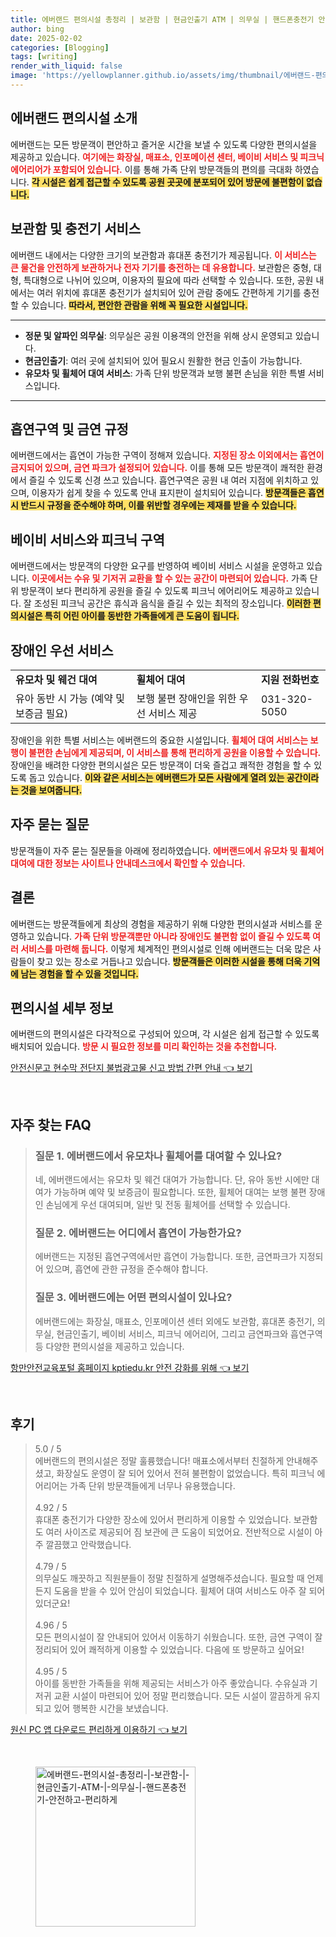 ```yaml
---
title: 에버랜드 편의시설 총정리 | 보관함 | 현금인출기 ATM | 의무실 | 핸드폰충전기 안전하고 편리하게
author: bing
date: 2025-02-02
categories: [Blogging]
tags: [writing]
render_with_liquid: false
image: 'https://yellowplanner.github.io/assets/img/thumbnail/에버랜드-편의시설-총정리-|-보관함-|-현금인출기-ATM-|-의무실-|-핸드폰충전기-안전하고-편리하게.webp'
---
```



<h2 id='에버랜드 편의시설 소개'>에버랜드 편의시설 소개</h2>

<p>에버랜드는 모든 방문객이 편안하고 즐거운 시간을 보낼 수 있도록 다양한 편의시설을 제공하고 있습니다. <b><span style="color: #ee2323;">여기에는 화장실, 매표소, 인포메이션 센터, 베이비 서비스 및 피크닉 에어리어가 포함되어 있습니다.</span></b> 이를 통해 가족 단위 방문객들의 편의를 극대화 하였습니다. <b><span style="background-color: #ffe066;">각 시설은 쉽게 접근할 수 있도록 공원 곳곳에 분포되어 있어 방문에 불편함이 없습니다.</span></b> </p>

<h2 id='보관함 및 충전기 서비스'>보관함 및 충전기 서비스</h2>

<p>에버랜드 내에서는 다양한 크기의 보관함과 휴대폰 충전기가 제공됩니다. <b><span style="color: #ee2323;">이 서비스는 큰 물건을 안전하게 보관하거나 전자 기기를 충전하는 데 유용합니다.</span></b> 보관함은 중형, 대형, 특대형으로 나뉘어 있으며, 이용자의 필요에 따라 선택할 수 있습니다. 또한, 공원 내에서는 여러 위치에 휴대폰 충전기가 설치되어 있어 관람 중에도 간편하게 기기를 충전할 수 있습니다. <b><span style="background-color: #ffe066;">따라서, 편안한 관람을 위해 꼭 필요한 시설입니다.</span></b></p>

<hr />

<ul>
    <li><b>정문 및 알파인 의무실</b>: 의무실은 공원 이용객의 안전을 위해 상시 운영되고 있습니다.</li>
    <li><b>현금인출기</b>: 여러 곳에 설치되어 있어 필요시 원활한 현금 인출이 가능합니다.</li>
    <li><b>유모차 및 휠체어 대여 서비스</b>: 가족 단위 방문객과 보행 불편 손님을 위한 특별 서비스입니다.</li>
</ul>

<hr />

<h2 id='흡연구역 및 금연 규정'>흡연구역 및 금연 규정</h2>

<p>에버랜드에서는 흡연이 가능한 구역이 정해져 있습니다. <b><span style="color: #ee2323;">지정된 장소 이외에서는 흡연이 금지되어 있으며, 금연 파크가 설정되어 있습니다.</span></b> 이를 통해 모든 방문객이 쾌적한 환경에서 즐길 수 있도록 신경 쓰고 있습니다. 흡연구역은 공원 내 여러 지점에 위치하고 있으며, 이용자가 쉽게 찾을 수 있도록 안내 표지판이 설치되어 있습니다. <b><span style="background-color: #ffe066;">방문객들은 흡연 시 반드시 규정을 준수해야 하며, 이를 위반할 경우에는 제재를 받을 수 있습니다.</span></b></p>

<h2 id='베이비 서비스와 피크닉 구역'>베이비 서비스와 피크닉 구역</h2>

<p>에버랜드에서는 방문객의 다양한 요구를 반영하여 베이비 서비스 시설을 운영하고 있습니다. <b><span style="color: #ee2323;">이곳에서는 수유 및 기저귀 교환을 할 수 있는 공간이 마련되어 있습니다.</span></b> 가족 단위 방문객이 보다 편리하게 공원을 즐길 수 있도록 피크닉 에어리어도 제공하고 있습니다. 잘 조성된 피크닉 공간은 휴식과 음식을 즐길 수 있는 최적의 장소입니다. <b><span style="background-color: #ffe066;">이러한 편의시설은 특히 어린 아이를 동반한 가족들에게 큰 도움이 됩니다.</span></b></p>

<h2 id='장애인 우선 서비스'>장애인 우선 서비스</h2>

<table>
    <tr>
        <td><b>유모차 및 웨건 대여</b></td>
        <td><b>휠체어 대여</b></td>
        <td><b>지원 전화번호</b></td>
    </tr>
    <tr>
        <td>유아 동반 시 가능 (예약 및 보증금 필요)</td>
        <td>보행 불편 장애인을 위한 우선 서비스 제공</td>
        <td>031-320-5050</td>
    </tr>
</table>

<p>장애인을 위한 특별 서비스는 에버랜드의 중요한 시설입니다. <b><span style="color: #ee2323;">휠체어 대여 서비스는 보행이 불편한 손님에게 제공되며, 이 서비스를 통해 편리하게 공원을 이용할 수 있습니다.</span></b> 장애인을 배려한 다양한 편의시설은 모든 방문객이 더욱 즐겁고 쾌적한 경험을 할 수 있도록 돕고 있습니다. <b><span style="background-color: #ffe066;">이와 같은 서비스는 에버랜드가 모든 사람에게 열려 있는 공간이라는 것을 보여줍니다.</span></b></p>

<h2 id='자주 묻는 질문'>자주 묻는 질문</h2>

<p>방문객들이 자주 묻는 질문들을 아래에 정리하였습니다. <b><span style="color: #ee2323;">에버랜드에서 유모차 및 휠체어 대여에 대한 정보는 사이트나 안내데스크에서 확인할 수 있습니다.</span></b></p>

<h2 id='결론'>결론</h2>

<p>에버랜드는 방문객들에게 최상의 경험을 제공하기 위해 다양한 편의시설과 서비스를 운영하고 있습니다. <b><span style="color: #ee2323;">가족 단위 방문객뿐만 아니라 장애인도 불편함 없이 즐길 수 있도록 여러 서비스를 마련해 둡니다.</span></b> 이렇게 체계적인 편의시설로 인해 에버랜드는 더욱 많은 사람들이 찾고 있는 장소로 거듭나고 있습니다. <b><span style="background-color: #ffe066;">방문객들은 이러한 시설을 통해 더욱 기억에 남는 경험을 할 수 있을 것입니다.</span></b></p>

<h2 id='편의시설 세부 정보'>편의시설 세부 정보</h2>

<p>에버랜드의 편의시설은 다각적으로 구성되어 있으며, 각 시설은 쉽게 접근할 수 있도록 배치되어 있습니다. <b><span style="color: #ee2323;">방문 시 필요한 정보를 미리 확인하는 것을 추천합니다.</span></b> </p>


<p><a class="click-button" title="안전신문고 현수막 전단지 불법광고물 신고 방법 간편 안내" href="https://yellowplanner.github.io/posts/%EC%95%88%EC%A0%84%EC%8B%A0%EB%AC%B8%EA%B3%A0-%ED%98%84%EC%88%98%EB%A7%89-%EC%A0%84%EB%8B%A8%EC%A7%80-%EB%B6%88%EB%B2%95%EA%B4%91%EA%B3%A0%EB%AC%BC-%EC%8B%A0%EA%B3%A0-%EB%B0%A9%EB%B2%95-%EA%B0%84%ED%8E%B8-%EC%95%88%EB%82%B4/" rel="dofollow">안전신문고 현수막 전단지 불법광고물 신고 방법 간편 안내 👈 보기</a></p><br>
<h2 id='자주_찾는_FAQ'>자주 찾는 FAQ</h2>
<div itemscope="" itemtype="https://schema.org/FAQPage"> 
<blockquote> 
<div itemscope="" itemprop="mainEntity" itemtype="https://schema.org/Question"> 
<h3 itemprop="name">질문 1. 에버랜드에서 유모차나 휠체어를 대여할 수 있나요?</h3> 
<div itemscope="" itemprop="acceptedAnswer" itemtype="https://schema.org/Answer"> 
<span itemprop="text"> 
<p>네, 에버랜드에서는 유모차 및 웨건 대여가 가능합니다. 단, 유아 동반 시에만 대여가 가능하며 예약 및 보증금이 필요합니다. 또한, 휠체어 대여는 보행 불편 장애인 손님에게 우선 대여되며, 일반 및 전동 휠체어를 선택할 수 있습니다.</p> 
</span> 
</div> 
</div> 

<div itemscope="" itemprop="mainEntity" itemtype="https://schema.org/Question"> 
<h3 itemprop="name">질문 2. 에버랜드는 어디에서 흡연이 가능한가요?</h3> 
<div itemscope="" itemprop="acceptedAnswer" itemtype="https://schema.org/Answer"> 
<span itemprop="text"> 
<p>에버랜드는 지정된 흡연구역에서만 흡연이 가능합니다. 또한, 금연파크가 지정되어 있으며, 흡연에 관한 규정을 준수해야 합니다.</p> 
</span> 
</div> 
</div> 

<div itemscope="" itemprop="mainEntity" itemtype="https://schema.org/Question"> 
<h3 itemprop="name">질문 3. 에버랜드에는 어떤 편의시설이 있나요?</h3> 
<div itemscope="" itemprop="acceptedAnswer" itemtype="https://schema.org/Answer"> 
<span itemprop="text"> 
<p>에버랜드에는 화장실, 매표소, 인포메이션 센터 외에도 보관함, 휴대폰 충전기, 의무실, 현금인출기, 베이비 서비스, 피크닉 에어리어, 그리고 금연파크와 흡연구역 등 다양한 편의시설을 제공하고 있습니다.</p> 
</span> 
</div> 
</div> 
</blockquote> 
</div>
<p><a class="click-button" title="항만안전교육포털 홈페이지 kptiedu.kr 안전 강화를 위해" href="https://yellowplanner.github.io/posts/%ED%95%AD%EB%A7%8C%EC%95%88%EC%A0%84%EA%B5%90%EC%9C%A1%ED%8F%AC%ED%84%B8-%ED%99%88%ED%8E%98%EC%9D%B4%EC%A7%80-kptiedu.kr-%EC%95%88%EC%A0%84-%EA%B0%95%ED%99%94%EB%A5%BC-%EC%9C%84%ED%95%B4/" rel="dofollow">항만안전교육포털 홈페이지 kptiedu.kr 안전 강화를 위해 👈 보기</a></p><br>
<h2 id='후기'>후기</h2>
<div itemscope itemtype="https://schema.org/Product">
  <blockquote>
  <div itemprop="review" itemscope itemtype="https://schema.org/Review">
      <div itemprop="reviewRating" itemscope itemtype="https://schema.org/Rating"> <span itemprop="ratingValue">5.0</span> / <span itemprop="bestRating">5</span> </div>
      <span itemprop="reviewBody">에버랜드의 편의시설은 정말 훌륭했습니다! 매표소에서부터 친절하게 안내해주셨고, 화장실도 운영이 잘 되어 있어서 전혀 불편함이 없었습니다. 특히 피크닉 에어리어는 가족 단위 방문객들에게 너무나 유용했습니다.</span>
  </div>
  <br>
  <div itemprop="review" itemscope itemtype="https://schema.org/Review">
      <div itemprop="reviewRating" itemscope itemtype="https://schema.org/Rating"> <span itemprop="ratingValue">4.92</span> / <span itemprop="bestRating">5</span> </div>
      <span itemprop="reviewBody">휴대폰 충전기가 다양한 장소에 있어서 편리하게 이용할 수 있었습니다. 보관함도 여러 사이즈로 제공되어 짐 보관에 큰 도움이 되었어요. 전반적으로 시설이 아주 깔끔했고 안락했습니다.</span>
  </div>
  <br>
  <div itemprop="review" itemscope itemtype="https://schema.org/Review">
      <div itemprop="reviewRating" itemscope itemtype="https://schema.org/Rating"> <span itemprop="ratingValue">4.79</span> / <span itemprop="bestRating">5</span> </div>
      <span itemprop="reviewBody">의무실도 깨끗하고 직원분들이 정말 친절하게 설명해주셨습니다. 필요할 때 언제든지 도움을 받을 수 있어 안심이 되었습니다. 휠체어 대여 서비스도 아주 잘 되어 있더군요!</span>
  </div>
  <br>
  <div itemprop="review" itemscope itemtype="https://schema.org/Review">
      <div itemprop="reviewRating" itemscope itemtype="https://schema.org/Rating"> <span itemprop="ratingValue">4.96</span> / <span itemprop="bestRating">5</span> </div>
      <span itemprop="reviewBody">모든 편의시설이 잘 안내되어 있어서 이동하기 쉬웠습니다. 또한, 금연 구역이 잘 정리되어 있어 쾌적하게 이용할 수 있었습니다. 다음에 또 방문하고 싶어요!</span>
  </div>
  <br>
  <div itemprop="review" itemscope itemtype="https://schema.org/Review">
      <div itemprop="reviewRating" itemscope itemtype="https://schema.org/Rating"> <span itemprop="ratingValue">4.95</span> / <span itemprop="bestRating">5</span> </div>
      <span itemprop="reviewBody">아이를 동반한 가족들을 위해 제공되는 서비스가 아주 좋았습니다. 수유실과 기저귀 교환 시설이 마련되어 있어 정말 편리했습니다. 모든 시설이 깔끔하게 유지되고 있어 행복한 시간을 보냈습니다.</span>
  </div>
  </blockquote>
</div>
<p><a class="click-button" title="원신 PC 앱 다운로드 편리하게 이용하기" href="https://yellowplanner.github.io/posts/%EC%9B%90%EC%8B%A0-PC-%EC%95%B1-%EB%8B%A4%EC%9A%B4%EB%A1%9C%EB%93%9C-%ED%8E%B8%EB%A6%AC%ED%95%98%EA%B2%8C-%EC%9D%B4%EC%9A%A9%ED%95%98%EA%B8%B0/" rel="dofollow">원신 PC 앱 다운로드 편리하게 이용하기 👈 보기</a></p><br>
<figure class="image"><img src="https://yellowplanner.github.io/assets/img/thumbnail/에버랜드-편의시설-총정리-|-보관함-|-현금인출기-ATM-|-의무실-|-핸드폰충전기-안전하고-편리하게.webp" alt="에버랜드-편의시설-총정리-|-보관함-|-현금인출기-ATM-|-의무실-|-핸드폰충전기-안전하고-편리하게" width="256" height="256"></figure>